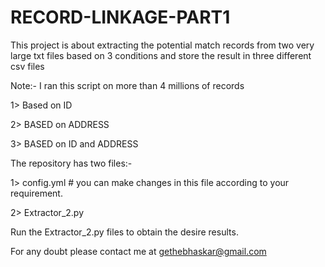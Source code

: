 # RECORD-LINKAGE-PART1
This project is about extracting the potential match records from two very large txt files based on 3 conditions and store the result in three different csv files

Note:- I ran this script on more than 4 millions of records

1> Based on ID 

2> BASED on ADDRESS

3> BASED on ID and ADDRESS

The repository has two files:-

1> config.yml # you can make changes in this file according to your requirement.

2> Extractor_2.py

Run the Extractor_2.py files to obtain the desire results.

For any doubt please contact me at gethebhaskar@gmail.com
